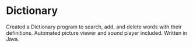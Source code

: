 # Dictionary
Created a Dictionary program to search, add, and delete words with their definitions. Automated picture viewer and sound player included.
Written in Java. 
